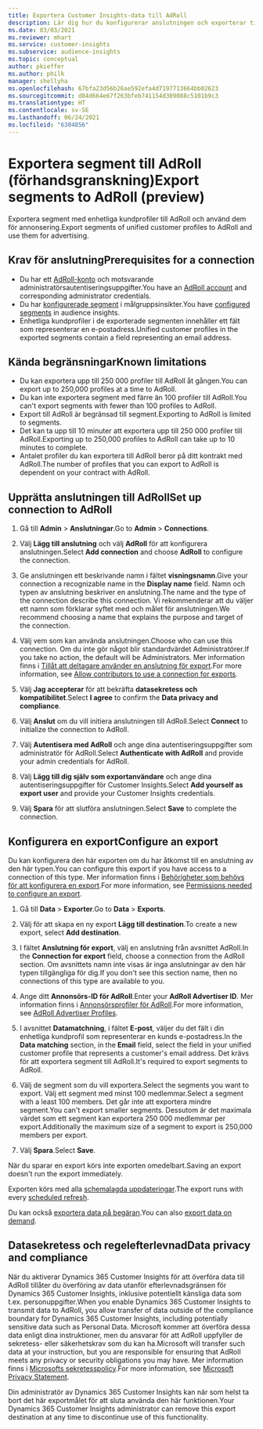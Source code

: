 ```yaml
---
title: Exportera Customer Insights-data till AdRoll
description: Lär dig hur du konfigurerar anslutningen och exporterar till AdRoll.
ms.date: 03/03/2021
ms.reviewer: mhart
ms.service: customer-insights
ms.subservice: audience-insights
ms.topic: conceptual
author: pkieffer
ms.author: philk
manager: shellyha
ms.openlocfilehash: 67bfa23d56b26ae592efa4d7197713664bb02623
ms.sourcegitcommit: d84d664e67f263bfeb741154d309088c5101b9c3
ms.translationtype: HT
ms.contentlocale: sv-SE
ms.lasthandoff: 06/24/2021
ms.locfileid: "6304856"
---
```

# <a name="export-segments-to-adroll-preview"></a><span data-ttu-id="c545f-103">Exportera segment till AdRoll (förhandsgranskning)</span><span class="sxs-lookup"><span data-stu-id="c545f-103">Export segments to AdRoll (preview)</span></span>

<span data-ttu-id="c545f-104">Exportera segment med enhetliga kundprofiler till AdRoll och använd dem för annonsering.</span><span class="sxs-lookup"><span data-stu-id="c545f-104">Export segments of unified customer profiles to AdRoll and use them for advertising.</span></span> 

## <a name="prerequisites-for-a-connection"></a><span data-ttu-id="c545f-105">Krav för anslutning</span><span class="sxs-lookup"><span data-stu-id="c545f-105">Prerequisites for a connection</span></span>

-   <span data-ttu-id="c545f-106">Du har ett [AdRoll-konto](https://www.adroll.com/) och motsvarande administratörsautentiseringsuppgifter.</span><span class="sxs-lookup"><span data-stu-id="c545f-106">You have an [AdRoll account](https://www.adroll.com/) and corresponding administrator credentials.</span></span>
-   <span data-ttu-id="c545f-107">Du har [konfigurerade segment](segments.md) i målgruppsinsikter.</span><span class="sxs-lookup"><span data-stu-id="c545f-107">You have [configured segments](segments.md) in audience insights.</span></span>
-   <span data-ttu-id="c545f-108">Enhetliga kundprofiler i de exporterade segmenten innehåller ett fält som representerar en e-postadress.</span><span class="sxs-lookup"><span data-stu-id="c545f-108">Unified customer profiles in the exported segments contain a field representing an email address.</span></span>

## <a name="known-limitations"></a><span data-ttu-id="c545f-109">Kända begränsningar</span><span class="sxs-lookup"><span data-stu-id="c545f-109">Known limitations</span></span>

- <span data-ttu-id="c545f-110">Du kan exportera upp till 250 000 profiler till AdRoll åt gången.</span><span class="sxs-lookup"><span data-stu-id="c545f-110">You can export up to 250,000 profiles at a time to AdRoll.</span></span>
- <span data-ttu-id="c545f-111">Du kan inte exportera segment med färre än 100 profiler till AdRoll.</span><span class="sxs-lookup"><span data-stu-id="c545f-111">You can't export segments with fewer than 100 profiles to AdRoll.</span></span> 
- <span data-ttu-id="c545f-112">Export till AdRoll är begränsad till segment.</span><span class="sxs-lookup"><span data-stu-id="c545f-112">Exporting to AdRoll is limited to segments.</span></span>
- <span data-ttu-id="c545f-113">Det kan ta upp till 10 minuter att exportera upp till 250 000 profiler till AdRoll.</span><span class="sxs-lookup"><span data-stu-id="c545f-113">Exporting up to 250,000 profiles to AdRoll can take up to 10 minutes to complete.</span></span> 
- <span data-ttu-id="c545f-114">Antalet profiler du kan exportera till AdRoll beror på ditt kontrakt med AdRoll.</span><span class="sxs-lookup"><span data-stu-id="c545f-114">The number of profiles that you can export to AdRoll is dependent on your contract with AdRoll.</span></span>

## <a name="set-up-connection-to-adroll"></a><span data-ttu-id="c545f-115">Upprätta anslutningen till AdRoll</span><span class="sxs-lookup"><span data-stu-id="c545f-115">Set up connection to AdRoll</span></span>

1. <span data-ttu-id="c545f-116">Gå till **Admin** > **Anslutningar**.</span><span class="sxs-lookup"><span data-stu-id="c545f-116">Go to **Admin** > **Connections**.</span></span>

1. <span data-ttu-id="c545f-117">Välj **Lägg till anslutning** och välj **AdRoll** för att konfigurera anslutningen.</span><span class="sxs-lookup"><span data-stu-id="c545f-117">Select **Add connection** and choose **AdRoll** to configure the connection.</span></span>

1. <span data-ttu-id="c545f-118">Ge anslutningen ett beskrivande namn i fältet **visningsnamn**.</span><span class="sxs-lookup"><span data-stu-id="c545f-118">Give your connection a recognizable name in the **Display name** field.</span></span> <span data-ttu-id="c545f-119">Namn och typen av anslutning beskriver en anslutning.</span><span class="sxs-lookup"><span data-stu-id="c545f-119">The name and the type of the connection describe this connection.</span></span> <span data-ttu-id="c545f-120">Vi rekommenderar att du väljer ett namn som förklarar syftet med och målet för anslutningen.</span><span class="sxs-lookup"><span data-stu-id="c545f-120">We recommend choosing a name that explains the purpose and target of the connection.</span></span>

1. <span data-ttu-id="c545f-121">Välj vem som kan använda anslutningen.</span><span class="sxs-lookup"><span data-stu-id="c545f-121">Choose who can use this connection.</span></span> <span data-ttu-id="c545f-122">Om du inte gör något blir standardvärdet Administratörer.</span><span class="sxs-lookup"><span data-stu-id="c545f-122">If you take no action, the default will be Administrators.</span></span> <span data-ttu-id="c545f-123">Mer information finns i [Tillåt att deltagare använder en anslutning för export](connections.md#allow-contributors-to-use-a-connection-for-exports).</span><span class="sxs-lookup"><span data-stu-id="c545f-123">For more information, see [Allow contributors to use a connection for exports](connections.md#allow-contributors-to-use-a-connection-for-exports).</span></span>

1. <span data-ttu-id="c545f-124">Välj **Jag accepterar** för att bekräfta **datasekretess och kompatibilitet**.</span><span class="sxs-lookup"><span data-stu-id="c545f-124">Select **I agree** to confirm the **Data privacy and compliance**.</span></span>

1. <span data-ttu-id="c545f-125">Välj **Anslut** om du vill initiera anslutningen till AdRoll.</span><span class="sxs-lookup"><span data-stu-id="c545f-125">Select **Connect** to initialize the connection to AdRoll.</span></span>

1. <span data-ttu-id="c545f-126">Välj **Autentisera med AdRoll** och ange dina autentiseringsuppgifter som administratör för AdRoll.</span><span class="sxs-lookup"><span data-stu-id="c545f-126">Select **Authenticate with AdRoll** and provide your admin credentials for AdRoll.</span></span> 

1. <span data-ttu-id="c545f-127">Välj **Lägg till dig själv som exportanvändare** och ange dina autentiseringsuppgifter för Customer Insights.</span><span class="sxs-lookup"><span data-stu-id="c545f-127">Select **Add yourself as export user** and provide your Customer Insights credentials.</span></span>

1. <span data-ttu-id="c545f-128">Välj **Spara** för att slutföra anslutningen.</span><span class="sxs-lookup"><span data-stu-id="c545f-128">Select **Save** to complete the connection.</span></span>

## <a name="configure-an-export"></a><span data-ttu-id="c545f-129">Konfigurera en export</span><span class="sxs-lookup"><span data-stu-id="c545f-129">Configure an export</span></span>

<span data-ttu-id="c545f-130">Du kan konfigurera den här exporten om du har åtkomst till en anslutning av den här typen.</span><span class="sxs-lookup"><span data-stu-id="c545f-130">You can configure this export if you have access to a connection of this type.</span></span> <span data-ttu-id="c545f-131">Mer information finns i [Behörigheter som behövs för att konfigurera en export](export-destinations.md#set-up-a-new-export).</span><span class="sxs-lookup"><span data-stu-id="c545f-131">For more information, see [Permissions needed to configure an export](export-destinations.md#set-up-a-new-export).</span></span>

1. <span data-ttu-id="c545f-132">Gå till **Data** > **Exporter**.</span><span class="sxs-lookup"><span data-stu-id="c545f-132">Go to **Data** > **Exports**.</span></span>

1. <span data-ttu-id="c545f-133">Välj för att skapa en ny export **Lägg till destination**.</span><span class="sxs-lookup"><span data-stu-id="c545f-133">To create a new export, select **Add destination**.</span></span>

1. <span data-ttu-id="c545f-134">I fältet **Anslutning för export**, välj en anslutning från avsnittet AdRoll.</span><span class="sxs-lookup"><span data-stu-id="c545f-134">In the **Connection for export** field, choose a connection from the AdRoll section.</span></span> <span data-ttu-id="c545f-135">Om avsnittets namn inte visas är inga anslutningar av den här typen tillgängliga för dig.</span><span class="sxs-lookup"><span data-stu-id="c545f-135">If you don't see this section name, then no connections of this type are available to you.</span></span>

1. <span data-ttu-id="c545f-136">Ange ditt **Annonsörs-ID för AdRoll**.</span><span class="sxs-lookup"><span data-stu-id="c545f-136">Enter your **AdRoll Advertiser ID**.</span></span> <span data-ttu-id="c545f-137">Mer information finns i [Annonsörsprofiler för AdRoll](https://help.adroll.com/hc/articles/212011838-Advertiser-Profiles).</span><span class="sxs-lookup"><span data-stu-id="c545f-137">For more information, see [AdRoll Advertiser Profiles](https://help.adroll.com/hc/articles/212011838-Advertiser-Profiles).</span></span>

3. <span data-ttu-id="c545f-138">I avsnittet **Datamatchning**, i fältet **E-post**, väljer du det fält i din enhetliga kundprofil som representerar en kunds e-postadress.</span><span class="sxs-lookup"><span data-stu-id="c545f-138">In the **Data matching** section, in the **Email** field, select the field in your unified customer profile that represents a customer's email address.</span></span> <span data-ttu-id="c545f-139">Det krävs för att exportera segment till AdRoll.</span><span class="sxs-lookup"><span data-stu-id="c545f-139">It's required to export segments to AdRoll.</span></span>

1. <span data-ttu-id="c545f-140">Välj de segment som du vill exportera.</span><span class="sxs-lookup"><span data-stu-id="c545f-140">Select the segments you want to export.</span></span> <span data-ttu-id="c545f-141">Välj ett segment med minst 100 medlemmar.</span><span class="sxs-lookup"><span data-stu-id="c545f-141">Select a segment with a least 100 members.</span></span> <span data-ttu-id="c545f-142">Det går inte att exportera mindre segment.</span><span class="sxs-lookup"><span data-stu-id="c545f-142">You can't export smaller segments.</span></span> <span data-ttu-id="c545f-143">Dessutom är det maximala värdet som ett segment kan exportera 250 000 medlemmar per export.</span><span class="sxs-lookup"><span data-stu-id="c545f-143">Additionally the maximum size of a segment to export is 250,000 members per export.</span></span> 

1. <span data-ttu-id="c545f-144">Välj **Spara**.</span><span class="sxs-lookup"><span data-stu-id="c545f-144">Select **Save**.</span></span>

<span data-ttu-id="c545f-145">När du sparar en export körs inte exporten omedelbart.</span><span class="sxs-lookup"><span data-stu-id="c545f-145">Saving an export doesn't run the export immediately.</span></span>

<span data-ttu-id="c545f-146">Exporten körs med alla [schemalagda uppdateringar](system.md#schedule-tab).</span><span class="sxs-lookup"><span data-stu-id="c545f-146">The export runs with every [scheduled refresh](system.md#schedule-tab).</span></span> 

<span data-ttu-id="c545f-147">Du kan också [exportera data på begäran](export-destinations.md#run-exports-on-demand).</span><span class="sxs-lookup"><span data-stu-id="c545f-147">You can also [export data on demand](export-destinations.md#run-exports-on-demand).</span></span> 


## <a name="data-privacy-and-compliance"></a><span data-ttu-id="c545f-148">Datasekretess och regelefterlevnad</span><span class="sxs-lookup"><span data-stu-id="c545f-148">Data privacy and compliance</span></span>

<span data-ttu-id="c545f-149">När du aktiverar Dynamics 365 Customer Insights för att överföra data till AdRoll tillåter du överföring av data utanför efterlevnadsgränsen för Dynamics 365 Customer Insights, inklusive potentiellt känsliga data som t.ex. personuppgifter.</span><span class="sxs-lookup"><span data-stu-id="c545f-149">When you enable Dynamics 365 Customer Insights to transmit data to AdRoll, you allow transfer of data outside of the compliance boundary for Dynamics 365 Customer Insights, including potentially sensitive data such as Personal Data.</span></span> <span data-ttu-id="c545f-150">Microsoft kommer att överföra dessa data enligt dina instruktioner, men du ansvarar för att AdRoll uppfyller de sekretess- eller säkerhetskrav som du kan ha.</span><span class="sxs-lookup"><span data-stu-id="c545f-150">Microsoft will transfer such data at your instruction, but you are responsible for ensuring that AdRoll meets any privacy or security obligations you may have.</span></span> <span data-ttu-id="c545f-151">Mer information finns i [Microsofts sekretesspolicy](https://go.microsoft.com/fwlink/?linkid=396732).</span><span class="sxs-lookup"><span data-stu-id="c545f-151">For more information, see [Microsoft Privacy Statement](https://go.microsoft.com/fwlink/?linkid=396732).</span></span>

<span data-ttu-id="c545f-152">Din administratör av Dynamics 365 Customer Insights kan när som helst ta bort det här exportmålet för att sluta använda den här funktionen.</span><span class="sxs-lookup"><span data-stu-id="c545f-152">Your Dynamics 365 Customer Insights administrator can remove this export destination at any time to discontinue use of this functionality.</span></span>
